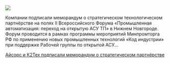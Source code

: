 <!--2025-10-21 14:19:55-->
<div class="yb">
  <div class="rss habr"><img src="https://habrastorage.org/getpro/habr/upload_files/e76/31f/8a1/e7631f8a1f0261f6dc61d98224d5347e.jpg" /><p>Компании подписали меморандум о стратегическом технологическом партнёрстве на полях II Всероссийского Форума «Промышленная автоматизация: переход на открытую АСУ ТП» в Нижнем Новгороде. Форум проводится в рамках программы мероприятий Минпромторга РФ по применению новых промышленных технологий&nbsp;«Код индустрии» при поддержке Рабочей группы по открытой АСУ... <p class="titl"><a href="https://habr.com/ru/companies/k2tech/news/958756/?utm_source=habrahabr&utm_medium=rss&utm_campaign=958756">Айсорс и К2Тех подписали меморандум о стратегическом партнёрстве</a></p></div>
</div>
